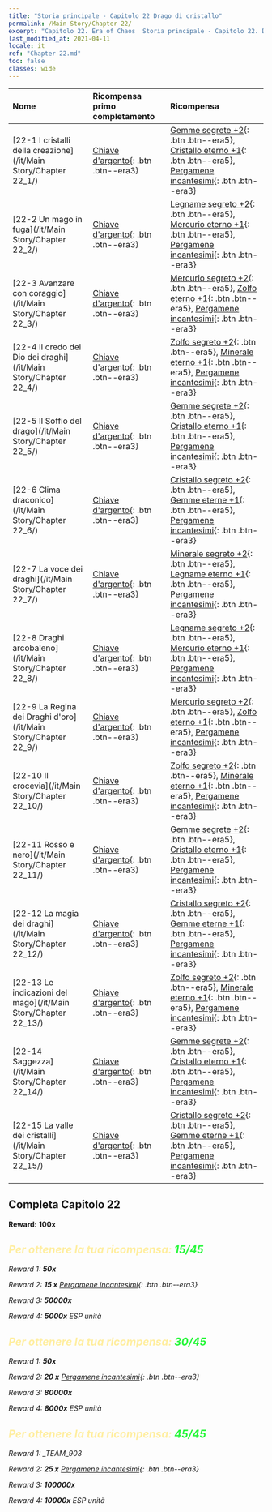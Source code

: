 ```yaml
---
title: "Storia principale - Capitolo 22 Drago di cristallo"
permalink: /Main Story/Chapter 22/
excerpt: "Capitolo 22. Era of Chaos  Storia principale - Capitolo 22. Drago di cristallo"
last_modified_at: 2021-04-11
locale: it
ref: "Chapter 22.md"
toc: false
classes: wide
---
```


  | Nome |  Ricompensa primo completamento | Ricompensa |
  |:------------|:------------|:------------| 
  | [22-1 I cristalli della creazione](/it/Main Story/Chapter 22_1/) | [Chiave d'argento](/it/Items/con_693/){: .btn .btn--era3} | [Gemme segrete +2](/it/Items/mat_79/){: .btn .btn--era5}, [Cristallo eterno +1](/it/Items/mat_73/){: .btn .btn--era5}, [Pergamene incantesimi](/it/Items/con_694/){: .btn .btn--era3} |
  | [22-2 Un mago in fuga](/it/Main Story/Chapter 22_2/) | [Chiave d'argento](/it/Items/con_693/){: .btn .btn--era3} | [Legname segreto +2](/it/Items/mat_76/){: .btn .btn--era5}, [Mercurio eterno +1](/it/Items/mat_70/){: .btn .btn--era5}, [Pergamene incantesimi](/it/Items/con_694/){: .btn .btn--era3} |
  | [22-3 Avanzare con coraggio](/it/Main Story/Chapter 22_3/) | [Chiave d'argento](/it/Items/con_693/){: .btn .btn--era3} | [Mercurio segreto +2](/it/Items/mat_77/){: .btn .btn--era5}, [Zolfo eterno +1](/it/Items/mat_71/){: .btn .btn--era5}, [Pergamene incantesimi](/it/Items/con_694/){: .btn .btn--era3} |
  | [22-4 Il credo del Dio dei draghi](/it/Main Story/Chapter 22_4/) | [Chiave d'argento](/it/Items/con_693/){: .btn .btn--era3} | [Zolfo segreto +2](/it/Items/mat_78/){: .btn .btn--era5}, [Minerale eterno +1](/it/Items/mat_68/){: .btn .btn--era5}, [Pergamene incantesimi](/it/Items/con_694/){: .btn .btn--era3} |
  | [22-5 Il Soffio del drago](/it/Main Story/Chapter 22_5/) | [Chiave d'argento](/it/Items/con_693/){: .btn .btn--era3} | [Gemme segrete +2](/it/Items/mat_79/){: .btn .btn--era5}, [Cristallo eterno +1](/it/Items/mat_73/){: .btn .btn--era5}, [Pergamene incantesimi](/it/Items/con_694/){: .btn .btn--era3} |
  | [22-6 Clima draconico](/it/Main Story/Chapter 22_6/) | [Chiave d'argento](/it/Items/con_693/){: .btn .btn--era3} | [Cristallo segreto +2](/it/Items/mat_80/){: .btn .btn--era5}, [Gemme eterne +1](/it/Items/mat_72/){: .btn .btn--era5}, [Pergamene incantesimi](/it/Items/con_694/){: .btn .btn--era3} |
  | [22-7 La voce dei draghi](/it/Main Story/Chapter 22_7/) | [Chiave d'argento](/it/Items/con_693/){: .btn .btn--era3} | [Minerale segreto +2](/it/Items/mat_75/){: .btn .btn--era5}, [Legname eterno +1](/it/Items/mat_69/){: .btn .btn--era5}, [Pergamene incantesimi](/it/Items/con_694/){: .btn .btn--era3} |
  | [22-8 Draghi arcobaleno](/it/Main Story/Chapter 22_8/) | [Chiave d'argento](/it/Items/con_693/){: .btn .btn--era3} | [Legname segreto +2](/it/Items/mat_76/){: .btn .btn--era5}, [Mercurio eterno +1](/it/Items/mat_70/){: .btn .btn--era5}, [Pergamene incantesimi](/it/Items/con_694/){: .btn .btn--era3} |
  | [22-9 La Regina dei Draghi d'oro](/it/Main Story/Chapter 22_9/) | [Chiave d'argento](/it/Items/con_693/){: .btn .btn--era3} | [Mercurio segreto +2](/it/Items/mat_77/){: .btn .btn--era5}, [Zolfo eterno +1](/it/Items/mat_71/){: .btn .btn--era5}, [Pergamene incantesimi](/it/Items/con_694/){: .btn .btn--era3} |
  | [22-10 Il crocevia](/it/Main Story/Chapter 22_10/) | [Chiave d'argento](/it/Items/con_693/){: .btn .btn--era3} | [Zolfo segreto +2](/it/Items/mat_78/){: .btn .btn--era5}, [Minerale eterno +1](/it/Items/mat_68/){: .btn .btn--era5}, [Pergamene incantesimi](/it/Items/con_694/){: .btn .btn--era3} |
  | [22-11 Rosso e nero](/it/Main Story/Chapter 22_11/) | [Chiave d'argento](/it/Items/con_693/){: .btn .btn--era3} | [Gemme segrete +2](/it/Items/mat_79/){: .btn .btn--era5}, [Cristallo eterno +1](/it/Items/mat_73/){: .btn .btn--era5}, [Pergamene incantesimi](/it/Items/con_694/){: .btn .btn--era3} |
  | [22-12 La magia dei draghi](/it/Main Story/Chapter 22_12/) | [Chiave d'argento](/it/Items/con_693/){: .btn .btn--era3} | [Cristallo segreto +2](/it/Items/mat_80/){: .btn .btn--era5}, [Gemme eterne +1](/it/Items/mat_72/){: .btn .btn--era5}, [Pergamene incantesimi](/it/Items/con_694/){: .btn .btn--era3} |
  | [22-13 Le indicazioni del mago](/it/Main Story/Chapter 22_13/) | [Chiave d'argento](/it/Items/con_693/){: .btn .btn--era3} | [Zolfo segreto +2](/it/Items/mat_78/){: .btn .btn--era5}, [Minerale eterno +1](/it/Items/mat_68/){: .btn .btn--era5}, [Pergamene incantesimi](/it/Items/con_694/){: .btn .btn--era3} |
  | [22-14 Saggezza](/it/Main Story/Chapter 22_14/) | [Chiave d'argento](/it/Items/con_693/){: .btn .btn--era3} | [Gemme segrete +2](/it/Items/mat_79/){: .btn .btn--era5}, [Cristallo eterno +1](/it/Items/mat_73/){: .btn .btn--era5}, [Pergamene incantesimi](/it/Items/con_694/){: .btn .btn--era3} |
  | [22-15 La valle dei cristalli](/it/Main Story/Chapter 22_15/) | [Chiave d'argento](/it/Items/con_693/){: .btn .btn--era3} | [Cristallo segreto +2](/it/Items/mat_80/){: .btn .btn--era5}, [Gemme eterne +1](/it/Items/mat_72/){: .btn .btn--era5}, [Pergamene incantesimi](/it/Items/con_694/){: .btn .btn--era3} |


## Completa Capitolo 22

 **Reward:**  **100x** <i class="fas fa-gem"/>



## <span style="color: #ffeea0">Per ottenere la tua ricompensa: </span><span style="color: #27f73a">15/45</span>

 Reward 1:  **50x** <i class="fas fa-gem"/>

 Reward 2: **15 x** [Pergamene incantesimi](/it/Items/con_694/){: .btn .btn--era3}

 Reward 3:  **50000x** <i class="fas fa-coins"/>

 Reward 4:  **5000x** ESP unità



## <span style="color: #ffeea0">Per ottenere la tua ricompensa: </span><span style="color: #27f73a">30/45</span>

 Reward 1:  **50x** <i class="fas fa-gem"/>

 Reward 2: **20 x** [Pergamene incantesimi](/it/Items/con_694/){: .btn .btn--era3}

 Reward 3:  **80000x** <i class="fas fa-coins"/>

 Reward 4:  **8000x** ESP unità



## <span style="color: #ffeea0">Per ottenere la tua ricompensa: </span><span style="color: #27f73a">45/45</span>

 Reward 1: _TEAM_903

 Reward 2: **25 x** [Pergamene incantesimi](/it/Items/con_694/){: .btn .btn--era3}

 Reward 3:  **100000x** <i class="fas fa-coins"/>

 Reward 4:  **10000x** ESP unità

